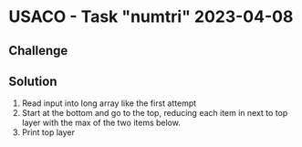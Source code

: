 # USACO - Task "numtri" 2023-04-08

## Challenge

## Solution
1. Read input into long array like the first attempt 
2. Start at the bottom and go to the top, reducing each item in next to top layer with the max of the two items below. 
3. Print top layer 
